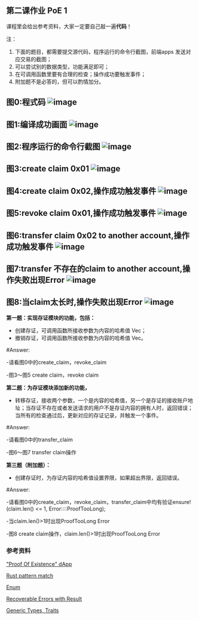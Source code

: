 ## 第二课作业 PoE 1

课程里会给出参考资料，大家一定要自己敲一遍**代码**！

注：

1. 下面的题目，都需要提交源代码，程序运行的命令行截图，前端apps 发送对应交易的截图；
2. 可以尝试别的数据类型，功能满足即可；
3. 在可调用函数里要有合理的检查；操作成功要触发事件；
4. 附加题不是必答的，但可以酌情加分。

图0:程式码
![image](https://github.com/kuoyehs/team4-1/blob/kuoyehs/lesson2/pic/1.png)
-------------
图1:编译成功画面
![image](https://github.com/kuoyehs/team4-1/blob/kuoyehs/lesson2/pic/1.png)
-------------
图2:程序运行的命令行截图
![image](https://github.com/kuoyehs/team4-1/blob/kuoyehs/lesson2/pic/2.png)
-------------
图3:create claim 0x01
![image](https://github.com/kuoyehs/team4-1/blob/kuoyehs/lesson2/pic/3.png)
-------------
图4:create claim 0x02,操作成功触发事件
![image](https://github.com/kuoyehs/team4-1/blob/kuoyehs/lesson2/pic/4.png)
-------------
图5:revoke claim 0x01,操作成功触发事件
![image](https://github.com/kuoyehs/team4-1/blob/kuoyehs/lesson2/pic/5.png)
-------------
图6:transfer claim 0x02 to another account,操作成功触发事件
![image](https://github.com/kuoyehs/team4-1/blob/kuoyehs/lesson2/pic/6.png)
-------------
图7:transfer 不存在的claim to another account,操作失败出现Error
![image](https://github.com/kuoyehs/team4-1/blob/kuoyehs/lesson2/pic/7.png)
-------------
图8:当claim太长时,操作失败出现Error
![image](https://github.com/kuoyehs/team4-1/blob/kuoyehs/lesson2/pic/8.png)
-------------

**第一题：实现存证模块的功能，包括：**
* 创建存证，可调用函数所接收参数为内容的哈希值 Vec<u8>；
* 撤销存证，可调用函数所接收参数为内容的哈希值 Vec<u8>。

#Answer:

-请看图0中的create_claim，revoke_claim

-图3～图5 create claim，revoke claim


**第二题：为存证模块添加新的功能，**

* 转移存证，接收两个参数，一个是内容的哈希值，另一个是存证的接收账户地址；当存证不存在或者发送请求的用户不是存证内容的拥有人时，返回错误；当所有的检查通过后，更新对应的存证记录，并触发一个事件。

#Answer:

-请看图0中的transfer_claim

-图6～图7 transfer claim操作



**第三题（附加题）：**

* 创建存证时，为存证内容的哈希值设置界限，如果超出界限，返回错误。

#Answer:

-请看图0中的create_claim，revoke_claim，transfer_claim中均有验证ensure!(claim.len() <= 1, Error::<T>::ProofTooLong);

-当claim.len()>1时出现ProofTooLong Error

-图8 create claim操作，claim.len()>1时出现ProofTooLong Error


### 参考资料

["Proof Of Existence" dApp](https://www.substrate.io/tutorials/build-a-dapp/v2.0.0-rc2)

[Rust pattern match](https://doc.rust-lang.org/book/ch18-00-patterns.html)

[Enum](https://doc.rust-lang.org/book/ch06-01-defining-an-enum.html)

[Recoverable Errors with Result](https://doc.rust-lang.org/book/ch09-02-recoverable-errors-with-result.html)

[Generic Types, Traits](https://doc.rust-lang.org/book/ch10-00-generics.html)